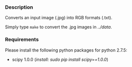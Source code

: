 ### Description ###

Converts an input image (.jpg) into RGB formats (.txt).

Simply type `make` to convert the .jpg images in *../data*.

### Requirements ###

Please install the following python packages for python 2.7.5:

* scipy 1.0.0 (*install: sudo pip install scipy==1.0.0*) 

